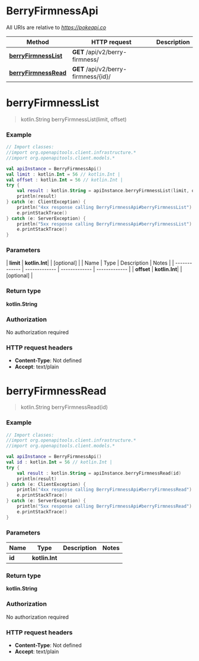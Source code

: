 # BerryFirmnessApi

All URIs are relative to *https://pokeapi.co*

| Method | HTTP request | Description |
| ------------- | ------------- | ------------- |
| [**berryFirmnessList**](BerryFirmnessApi.md#berryFirmnessList) | **GET** /api/v2/berry-firmness/ |  |
| [**berryFirmnessRead**](BerryFirmnessApi.md#berryFirmnessRead) | **GET** /api/v2/berry-firmness/{id}/ |  |


<a id="berryFirmnessList"></a>
# **berryFirmnessList**
> kotlin.String berryFirmnessList(limit, offset)



### Example
```kotlin
// Import classes:
//import org.openapitools.client.infrastructure.*
//import org.openapitools.client.models.*

val apiInstance = BerryFirmnessApi()
val limit : kotlin.Int = 56 // kotlin.Int | 
val offset : kotlin.Int = 56 // kotlin.Int | 
try {
    val result : kotlin.String = apiInstance.berryFirmnessList(limit, offset)
    println(result)
} catch (e: ClientException) {
    println("4xx response calling BerryFirmnessApi#berryFirmnessList")
    e.printStackTrace()
} catch (e: ServerException) {
    println("5xx response calling BerryFirmnessApi#berryFirmnessList")
    e.printStackTrace()
}
```

### Parameters
| **limit** | **kotlin.Int**|  | [optional] |
| Name | Type | Description  | Notes |
| ------------- | ------------- | ------------- | ------------- |
| **offset** | **kotlin.Int**|  | [optional] |

### Return type

**kotlin.String**

### Authorization

No authorization required

### HTTP request headers

 - **Content-Type**: Not defined
 - **Accept**: text/plain

<a id="berryFirmnessRead"></a>
# **berryFirmnessRead**
> kotlin.String berryFirmnessRead(id)



### Example
```kotlin
// Import classes:
//import org.openapitools.client.infrastructure.*
//import org.openapitools.client.models.*

val apiInstance = BerryFirmnessApi()
val id : kotlin.Int = 56 // kotlin.Int | 
try {
    val result : kotlin.String = apiInstance.berryFirmnessRead(id)
    println(result)
} catch (e: ClientException) {
    println("4xx response calling BerryFirmnessApi#berryFirmnessRead")
    e.printStackTrace()
} catch (e: ServerException) {
    println("5xx response calling BerryFirmnessApi#berryFirmnessRead")
    e.printStackTrace()
}
```

### Parameters
| Name | Type | Description  | Notes |
| ------------- | ------------- | ------------- | ------------- |
| **id** | **kotlin.Int**|  | |

### Return type

**kotlin.String**

### Authorization

No authorization required

### HTTP request headers

 - **Content-Type**: Not defined
 - **Accept**: text/plain

